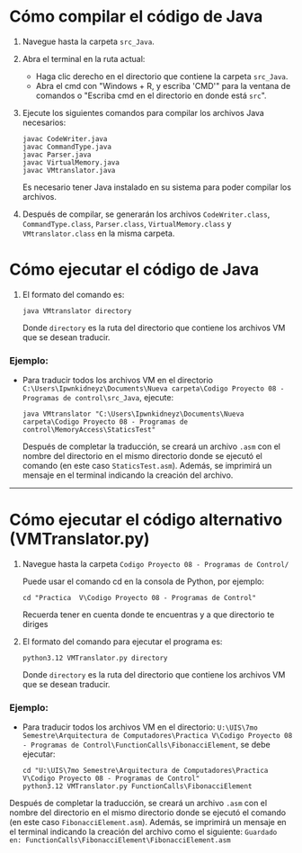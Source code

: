 # Cómo compilar el código de Java

1. Navegue hasta la carpeta `src_Java`.

2. Abra el terminal en la ruta actual:
   - Haga clic derecho en el directorio que contiene la carpeta `src_Java`.
   - Abra el cmd con "Windows + R, y escriba 'CMD'" para la ventana de comandos o "Escriba cmd en el directorio en donde está `src`".

3. Ejecute los siguientes comandos para compilar los archivos Java necesarios:
    ```
    javac CodeWriter.java
    javac CommandType.java
    javac Parser.java
    javac VirtualMemory.java
    javac VMtranslator.java
    ```
   Es necesario tener Java instalado en su sistema para poder compilar los archivos.

4. Después de compilar, se generarán los archivos `CodeWriter.class`, `CommandType.class`, `Parser.class`, `VirtualMemory.class` y `VMtranslator.class` en la misma carpeta.

# Cómo ejecutar el código de Java

1. El formato del comando es:
   ```
   java VMtranslator directory
   ```
   Donde `directory` es la ruta del directorio que contiene los archivos VM que se desean traducir.

### Ejemplo:

   - Para traducir todos los archivos VM en el directorio `C:\Users\Ipwnkidneyz\Documents\Nueva carpeta\Codigo Proyecto 08 - Programas de control\src_Java`, ejecute:
     ```
     java VMtranslator "C:\Users\Ipwnkidneyz\Documents\Nueva carpeta\Codigo Proyecto 08 - Programas de control\MemoryAccess\StaticsTest"
     ```

     Después de completar la traducción, se creará un archivo `.asm` con el nombre del directorio en el mismo directorio donde se ejecutó el comando (en este caso `StaticsTest.asm`). Además, se imprimirá un mensaje en el terminal indicando la creación del archivo.
---

# Cómo ejecutar el código alternativo (VMTranslator.py)
1. Navegue hasta la carpeta `Codigo Proyecto 08 - Programas de Control/`

   Puede usar el comando cd en la consola de Python, por ejemplo:
   ```
   cd "Practica  V\Codigo Proyecto 08 - Programas de Control"
   ```
   Recuerda tener en cuenta donde te encuentras y a que directorio te diriges
3. El formato del comando para ejecutar el programa es:
   ```
   python3.12 VMTranslator.py directory
   ```
   Donde `directory` es la ruta del directorio que contiene los archivos VM que se desean traducir.

### Ejemplo:
- Para traducir todos los archivos VM en el directorio:
  `U:\UIS\7mo Semestre\Arquitectura de Computadores\Practica V\Codigo Proyecto 08 - Programas de Control\FunctionCalls\FibonacciElement`, se debe ejecutar:

   ```
   cd "U:\UIS\7mo Semestre\Arquitectura de Computadores\Practica V\Codigo Proyecto 08 - Programas de Control"
   python3.12 VMTranslator.py FunctionCalls\FibonacciElement
   ```
Después de completar la traducción, se creará un archivo `.asm` con el nombre del directorio en el mismo directorio donde se ejecutó el comando (en este caso `FibonacciElement.asm`). Además, se imprimirá un mensaje en el terminal indicando la creación del archivo como el siguiente: `Guardado en: FunctionCalls\FibonacciElement\FibonacciElement.asm`
